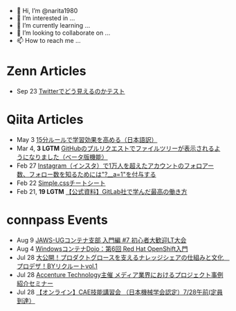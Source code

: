 - 👋 Hi, I’m @narita1980
- 👀 I’m interested in ...
- 🌱 I’m currently learning ...
- 💞️ I’m looking to collaborate on ...
- 📫 How to reach me ...

# Zenn Articles

<!-- profile updater begin: zenn -->
- Sep 23 [Twitterでどう見えるのかテスト](https://zenn.dev/narita1980/articles/cbb21f8d7f785752d6ac)
<!-- profile updater end: zenn -->

# Qiita Articles

<!-- profile updater begin: qiita -->
- May 3 [15分ルールで学習効果を高める（日本語訳）](https://qiita.com/narita1980/items/d0ad5246344fc6e4380f)
- Mar 4, **3 LGTM** [GitHubのプルリクエストでファイルツリーが表示されるようになりました（ベータ版機能）](https://qiita.com/narita1980/items/bee2c5232342a51e0415)
- Feb 27 [Instagram（インスタ）で1万人を超えたアカウントのフォロアー数、フォロー数を知るためには"?__a=1"を付与する](https://qiita.com/narita1980/items/630b7014fa893461b991)
- Feb 22 [Simple.cssチートシート](https://qiita.com/narita1980/items/fd2ccf0e91944aab9fd5)
- Feb 21, **19 LGTM** [【公式資料】GitLab社で学んだ最高の働き方](https://qiita.com/narita1980/items/d7d142c2bb6312cb9ad6)
<!-- profile updater end: qiita -->

# connpass Events

<!-- profile updater begin: connpass -->
- Aug 9 [JAWS-UGコンテナ支部 入門編 #7 初心者大歓迎LT大会](https://jawsug-container.connpass.com/event/253866/)
- Aug 4 [WindowsコンテナDojo：第6回 Red Hat OpenShift入門](https://ibm-developer.connpass.com/event/251635/)
- Jul 28 [大公開！プロダクトグロースを支えるナレッジシェアの仕組みと文化　プロデザ！BYリクルートvol.1](https://recruit-event.connpass.com/event/253149/)
- Jul 28 [Accenture Technology主催 メディア業界におけるプロジェクト事例紹介セミナー](https://accenture-technology.connpass.com/event/253792/)
- Jul 28 [【オンライン】CAE技能講習会 （日本機械学会認定）7/28午前(定員到達）](https://insight.connpass.com/event/248893/)
<!-- profile updater end: connpass -->

<!---
narita1980/narita1980 is a ✨ special ✨ repository because its `README.md` (this file) appears on your GitHub profile.
You can click the Preview link to take a look at your changes.
--->
